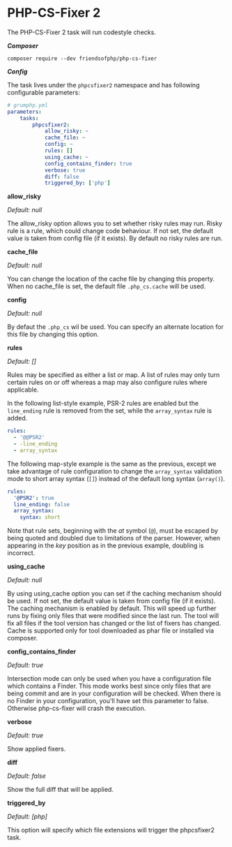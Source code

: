 # PHP-CS-Fixer 2

The PHP-CS-Fixer 2 task will run codestyle checks.

***Composer***

```
composer require --dev friendsofphp/php-cs-fixer
```

***Config***

The task lives under the `phpcsfixer2` namespace and has following configurable parameters:

```yaml
# grumphp.yml
parameters:
    tasks:
        phpcsfixer2:
            allow_risky: ~
            cache_file: ~
            config: ~
            rules: []
            using_cache: ~
            config_contains_finder: true
            verbose: true
            diff: false
            triggered_by: ['php']
```


**allow_risky**

*Default: null*

The allow_risky option allows you to set whether risky rules may run.
Risky rule is a rule, which could change code behaviour.
If not set, the default value is taken from config file (if it exists). By default no risky rules are run.

**cache_file**

*Default: null*

You can change the location of the cache file by changing this property.
When no cache_file is set, the default file `.php_cs.cache` will be used.


**config**

*Default: null*

By defaut the `.php_cs` wil be used.
You can specify an alternate location for this file by changing this option.


**rules**

*Default: []*

Rules may be specified as either a list or map. A list of rules may only turn certain rules on or off whereas
a map may also configure rules where applicable.

In the following list-style example, PSR-2 rules are enabled but the `line_ending` rule is removed from the
set, while the `array_syntax` rule is added.

```yaml
rules:
  - '@@PSR2'
  - -line_ending
  - array_syntax
```

The following map-style example is the same as the previous, except we take advantage of rule configuration
to change the `array_syntax` validation mode to short array syntax (`[]`) instead of the default long syntax
(`array()`).

```yaml
rules:
  '@PSR2': true
  line_ending: false
  array_syntax:
    syntax: short
```

Note that rule sets, beginning with the *at* symbol (`@`), must be escaped by being quoted and doubled due to
limitations of the parser. However, when appearing in the *key* position as in the previous example, doubling
is incorrect.

**using_cache**

*Default: null*

By using using_cache option you can set if the caching mechanism should be used.
If not set, the default value is taken from config file (if it exists). The caching mechanism is enabled by default.
This will speed up further runs by fixing only files that were modified since the last run.
The tool will fix all files if the tool version has changed or the list of fixers has changed.
Cache is supported only for tool downloaded as phar file or installed via composer.


**config_contains_finder**

*Default: true*

Intersection mode can only be used when you have a configuration file which contains a Finder.
This mode works best since only files that are being commit and are in your configuration will be checked.
When there is no Finder in your configuration, you'll have set this parameter to false. 
Otherwise php-cs-fixer will crash the execution.

**verbose**

*Default: true*

Show applied fixers.

**diff**

*Default: false*

Show the full diff that will be applied.


**triggered_by**

*Default: [php]*

This option will specify which file extensions will trigger the phpcsfixer2 task.

